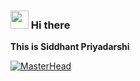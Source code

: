 ### <img src="https://github.com/iamshubhamg/iamshubhamg/blob/master/Assests/Hi.gif" width="29px"> Hi there
**This is Siddhant Priyadarshi**

[![MasterHead](https://drive.google.com/drive/u/0/folders/1-149I2Pj-defnqcEJe8JVjTjqudY8MzA)](https://github.com/siddhant2u)
<!--
**siddhant2u/siddhant2u** is a ✨ _special_ ✨ repository because its `README.md` (this file) appears on your GitHub profile.

Here are some ideas to get you started:

- 🔭 I’m currently working on ...
- 🌱 I’m currently learning ...
- 👯 I’m looking to collaborate on ...
- 🤔 I’m looking for help with ...
- 💬 Ask me about ...
- 📫 How to reach me: ...
- 😄 Pronouns: ...
- ⚡ Fun fact: ...
-->
